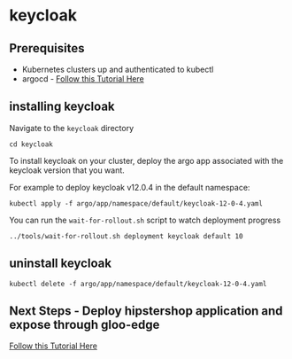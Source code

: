 # keycloak

## Prerequisites
- Kubernetes clusters up and authenticated to kubectl
- argocd - [Follow this Tutorial Here](https://github.com/solo-io/gitops-library/tree/main/argocd)

## installing keycloak
Navigate to the `keycloak` directory
```
cd keycloak
```

To install keycloak on your cluster, deploy the argo app associated with the keycloak version that you want. 

For example to deploy keycloak v12.0.4 in the default namespace:
```
kubectl apply -f argo/app/namespace/default/keycloak-12-0-4.yaml
```

You can run the `wait-for-rollout.sh` script to watch deployment progress
```
../tools/wait-for-rollout.sh deployment keycloak default 10
```

## uninstall keycloak
```
kubectl delete -f argo/app/namespace/default/keycloak-12-0-4.yaml
```

## Next Steps - Deploy hipstershop application and expose through gloo-edge
[Follow this Tutorial Here](https://github.com/solo-io/gitops-library/tree/main/hipstershop)